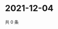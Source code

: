 # 2021-12-04

共 0 条

<!-- BEGIN WEIBO -->
<!-- 最后更新时间 Sat Dec 04 2021 14:13:58 GMT+0800 (China Standard Time) -->

<!-- END WEIBO -->
